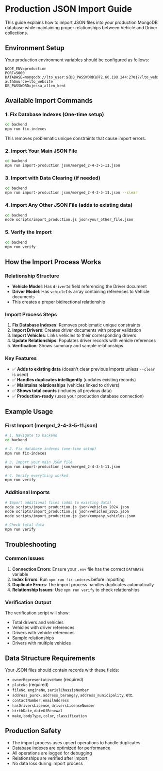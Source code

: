 # Production JSON Import Guide

This guide explains how to import JSON files into your production MongoDB database while maintaining proper relationships between Vehicle and Driver collections.

## Environment Setup

Your production environment variables should be configured as follows:

```env
NODE_ENV=production  
PORT=5000  
DATABASE=mongodb://lto_user:${DB_PASSWORD}@72.60.198.244:27017/lto_website?authSource=lto_website  
DB_PASSWORD=jessa_allen_kent
```

## Available Import Commands

### 1. Fix Database Indexes (One-time setup)
```bash
cd backend
npm run fix-indexes
```
This removes problematic unique constraints that cause import errors.

### 2. Import Your Main JSON File
```bash
cd backend
npm run import-production json/merged_2-4-3-5-11.json
```

### 3. Import with Data Clearing (if needed)
```bash
cd backend
npm run import-production json/merged_2-4-3-5-11.json --clear
```

### 4. Import Any Other JSON File (adds to existing data)
```bash
cd backend
node scripts/import_production.js json/your_other_file.json
```

### 5. Verify the Import
```bash
cd backend
npm run verify
```

## How the Import Process Works

### Relationship Structure
- **Vehicle Model**: Has `driverId` field referencing the Driver document
- **Driver Model**: Has `vehicleIds` array containing references to Vehicle documents
- This creates a proper bidirectional relationship

### Import Process Steps
1. **Fix Database Indexes**: Removes problematic unique constraints
2. **Import Drivers**: Creates driver documents with proper validation
3. **Import Vehicles**: Links vehicles to their corresponding drivers
4. **Update Relationships**: Populates driver records with vehicle references
5. **Verification**: Shows summary and sample relationships

### Key Features
- ✅ **Adds to existing data** (doesn't clear previous imports unless `--clear` is used)
- ✅ **Handles duplicates intelligently** (updates existing records)
- ✅ **Maintains relationships** (vehicles linked to drivers)
- ✅ **Shows total counts** (includes all previous data)
- ✅ **Production-ready** (uses your production database connection)

## Example Usage

### First Import (merged_2-4-3-5-11.json)
```bash
# 1. Navigate to backend
cd backend

# 2. Fix database indexes (one-time setup)
npm run fix-indexes

# 3. Import your main JSON file
npm run import-production json/merged_2-4-3-5-11.json

# 4. Verify everything worked
npm run verify
```

### Additional Imports
```bash
# Import additional files (adds to existing data)
node scripts/import_production.js json/vehicles_2024.json
node scripts/import_production.js json/vehicles_2025.json
node scripts/import_production.js json/company_vehicles.json

# Check total data
npm run verify
```

## Troubleshooting

### Common Issues
1. **Connection Errors**: Ensure your `.env` file has the correct `DATABASE` variable
2. **Index Errors**: Run `npm run fix-indexes` before importing
3. **Duplicate Errors**: The import process handles duplicates automatically
4. **Relationship Issues**: Use `npm run verify` to check relationships

### Verification Output
The verification script will show:
- Total drivers and vehicles
- Vehicles with driver references
- Drivers with vehicle references
- Sample relationships
- Drivers with multiple vehicles

## Data Structure Requirements

Your JSON files should contain records with these fields:
- `ownerRepresentativeName` (required)
- `plateNo` (required)
- `fileNo`, `engineNo`, `serialChassisNumber`
- `address_purok`, `address_barangay`, `address_municipality`, etc.
- `contactNumber`, `emailAddress`
- `hasDriversLicense`, `driversLicenseNumber`
- `birthDate`, `dateOfRenewal`
- `make`, `bodyType`, `color`, `classification`

## Production Safety

- The import process uses upsert operations to handle duplicates
- Database indexes are optimized for performance
- All operations are logged for debugging
- Relationships are verified after import
- No data loss during import process
